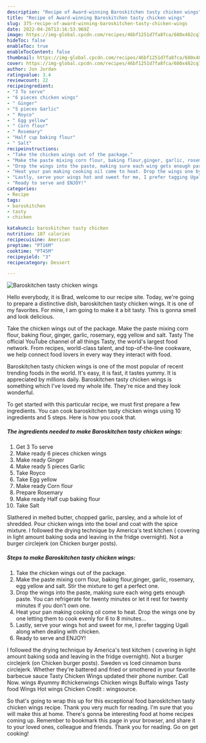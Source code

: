 ```yaml
---
description: "Recipe of Award-winning Baroskitchen tasty chicken wings"
title: "Recipe of Award-winning Baroskitchen tasty chicken wings"
slug: 375-recipe-of-award-winning-baroskitchen-tasty-chicken-wings
date: 2022-04-26T13:16:53.969Z
image: https://img-global.cpcdn.com/recipes/46bf1251d7fa8fca/680x482cq70/baroskitchen-tasty-chicken-wings-recipe-main-photo.jpg
hideToc: false
enableToc: true
enableTocContent: false
thumbnail: https://img-global.cpcdn.com/recipes/46bf1251d7fa8fca/680x482cq70/baroskitchen-tasty-chicken-wings-recipe-main-photo.jpg
cover: https://img-global.cpcdn.com/recipes/46bf1251d7fa8fca/680x482cq70/baroskitchen-tasty-chicken-wings-recipe-main-photo.jpg
author: Jon Jordan
ratingvalue: 3.4
reviewcount: 22
recipeingredient:
- "3 To serve"
- "6 pieces chicken wings"
- " Ginger"
- "5 pieces Garlic"
- " Royco"
- " Egg yellow"
- " Corn flour"
- " Rosemary"
- "Half cup baking flour"
- " Salt"
recipeinstructions:
- "Take the chicken wings out of the package."
- "Make the paste mixing corn flour, baking flour,ginger, garlic, rosemary, egg yellow and salt. Stir the mixture to get a perfect one."
- "Drop the wings into the paste, making sure each wing gets enough paste. You can refrigerate for twenty minutes or let it rest for twenty minutes if you don&#39;t own one."
- "Heat your pan making cooking oil come to heat. Drop the wings one by one letting them to cook evenly for 6 to 8 minutes..."
- "Lastly, serve your wings hot and sweet for me, I prefer tagging Ugali along when dealing with chicken."
- "Ready to serve and ENJOY!"
categories:
- Recipe
tags:
- baroskitchen
- tasty
- chicken

katakunci: baroskitchen tasty chicken 
nutrition: 187 calories
recipecuisine: American
preptime: "PT16M"
cooktime: "PT45M"
recipeyield: "3"
recipecategory: Dessert

---
```



![Baroskitchen tasty chicken wings](https://img-global.cpcdn.com/recipes/46bf1251d7fa8fca/680x482cq70/baroskitchen-tasty-chicken-wings-recipe-main-photo.jpg)

Hello everybody, it is Brad, welcome to our recipe site. Today, we're going to prepare a distinctive dish, baroskitchen tasty chicken wings. It is one of my favorites. For mine, I am going to make it a bit tasty. This is gonna smell and look delicious.

Take the chicken wings out of the package. Make the paste mixing corn flour, baking flour, ginger, garlic, rosemary, egg yellow and salt. Tasty The official YouTube channel of all things Tasty, the world&#39;s largest food network. From recipes, world-class talent, and top-of-the-line cookware, we help connect food lovers in every way they interact with food.

Baroskitchen tasty chicken wings is one of the most popular of recent trending foods in the world. It's easy, it is fast, it tastes yummy. It is appreciated by millions daily. Baroskitchen tasty chicken wings is something which I've loved my whole life. They're nice and they look wonderful.


To get started with this particular recipe, we must first prepare a few ingredients. You can cook baroskitchen tasty chicken wings using 10 ingredients and 5 steps. Here is how you cook that.

<!--inarticleads1-->

##### The ingredients needed to make Baroskitchen tasty chicken wings:

1. Get 3 To serve
1. Make ready 6 pieces chicken wings
1. Make ready  Ginger
1. Make ready 5 pieces Garlic
1. Take  Royco
1. Take  Egg yellow
1. Make ready  Corn flour
1. Prepare  Rosemary
1. Make ready Half cup baking flour
1. Take  Salt


Slathered in melted butter, chopped garlic, parsley, and a whole lot of shredded. Pour chicken wings into the bowl and coat with the spice mixture. I followed the drying technique by America&#39;s test kitchen ( covering in light amount baking soda and leaving in the fridge overnight). Not a burger circlejerk (on Chicken burger posts). 

<!--inarticleads2-->

##### Steps to make Baroskitchen tasty chicken wings:

1. Take the chicken wings out of the package.
1. Make the paste mixing corn flour, baking flour,ginger, garlic, rosemary, egg yellow and salt. Stir the mixture to get a perfect one.
1. Drop the wings into the paste, making sure each wing gets enough paste. You can refrigerate for twenty minutes or let it rest for twenty minutes if you don&#39;t own one.
1. Heat your pan making cooking oil come to heat. Drop the wings one by one letting them to cook evenly for 6 to 8 minutes...
1. Lastly, serve your wings hot and sweet for me, I prefer tagging Ugali along when dealing with chicken.
1. Ready to serve and ENJOY!

I followed the drying technique by America&#39;s test kitchen ( covering in light amount baking soda and leaving in the fridge overnight). Not a burger circlejerk (on Chicken burger posts). Sweden vs Iced cinnamon buns circlejerk. Whether they&#39;re battered and fried or smothered in your favorite barbecue sauce Tasty Chicken Wings updated their phone number. Call Now. wings #yummy #chickenwings Chicken wings Buffalo wings Tasty food Wings Hot wings Chicken Credit : wingsource. 

So that's going to wrap this up for this exceptional food baroskitchen tasty chicken wings recipe. Thank you very much for reading. I'm sure that you will make this at home. There's gonna be interesting food at home recipes coming up. Remember to bookmark this page in your browser, and share it to your loved ones, colleague and friends. Thank you for reading. Go on get cooking!
